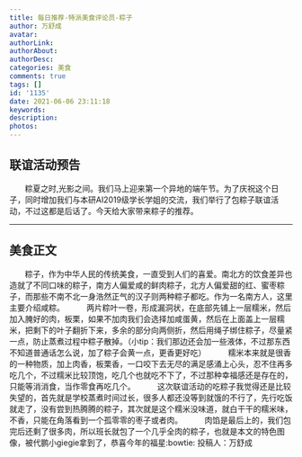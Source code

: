 ```yaml
---
title: 每日推荐-特派美食评论员-粽子
author: 万舒成
avatar: 
authorLink: 
authorAbout: 
authorDesc: 
categories: 美食
comments: true
tags: []
id: '1135'
date: 2021-06-06 23:11:18
keywords:
description:
photos:
---
```


## 联谊活动预告

       粽夏之时,光影之间。我们马上迎来第一个异地的端午节。为了庆祝这个日子，同时增加我们与本研AI2019级学长学姐的交流，我们举行了包粽子联谊活动，不过这都是后话了。今天给大家带来粽子的推荐。

* * *

## 美食正文

       粽子，作为中华人民的传统美食，一直受到人们的喜爱。南北方的饮食差异也造就了不同口味的粽子，南方人偏爱咸的鲜肉粽子，北方人偏爱甜的红、蜜枣粽子，而那些不南不北一身浩然正气的汉子则两种粽子都吃。作为一名南方人，这里主要介绍咸粽。          两片粽叶一卷，形成漏洞状，在底部先铺上一层糯米，然后加入腌好的肉，板栗，如果不加肉我们会选择加咸蛋黄，然后在上面盖上一层糯米，把剩下的叶子翻折下来，多余的部分向两侧折，然后用绳子绑住粽子，尽量紧一点，防止蒸煮过程中粽子散掉。（小tip：我们那边还会加一些液体，不过那东西不知道普通话怎么说，加了粽子会黄一点，更香更好吃）          糯米本来就是很香的一种物质，加上肉香，板栗香，一口咬下去无尽的满足感涌上心头，忍不住再多吃几个，不过糯米比较顶饱，吃几个也就吃不下了，不过那种幸福感还是存在的，只能等消消食，当作零食再吃几个。          这次联谊活动的吃粽子我觉得还是比较失望的，首先就是学校蒸煮时间过长，很多人都还没等到就饿的不行了，先行吃饭就走了，没有尝到热腾腾的粽子，其次就是这个糯米没味道，就白干干的糯米味，不香，只能在角落看到一个孤零零的枣子或者肉。          肉馅是最后上的，我们包完后还剩了很多肉，所以班长就包了一个几乎全肉的粽子，也就是本文的特色图像，被代鹏小giegie拿到了，恭喜今年的福星:bowtie: 投稿人：万舒成